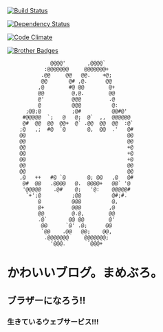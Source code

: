 [![Build Status](https://secure.travis-ci.org/kurotaky/mameblo.png)](http://travis-ci.org/kurotaky/mameblo)

[![Dependency Status](https://gemnasium.com/kurotaky/mameblo.png)](https://gemnasium.com/kurotaky/mameblo)

[![Code Climate](https://codeclimate.com/badge.png)](https://codeclimate.com/github/kurotaky/mameblo)

[![Brother Badges](https://f.cloud.github.com/assets/1898570/437703/239f31b2-b0ab-11e2-82e3-5e676d2eb066.jpg)](https://github.com/kurotaky/mameblo/issues/75)

```
              @@@@'       ,@@@@`          
            :@@@@@@@     @@@@@@@+         
           .@@     @@   @@.    +@;        
           @@       @# ,@.      @@        
          ,@        #@ @@        @+       
          @@         @,@.        @@       
          @'         @@@         .@       
          @          @@@          @:      
      ;@@;@          ;@#          @@#@'   
     #@@@@@  `;   @   @;  @`  ,,  @@@@@@  
     @#  @@  @@  @@+  @` .@@  @@  @@  :@` 
    ;@   ,;  #@  `@       @,  @@  .'   @# 
    @@                                 @@ 
    @@                                 @@ 
    @@                                 +@ 
    @@                                 +@ 
    @@                                 +@ 
    @@                                 @@ 
    @@                                 @@ 
    ,@   ++   #@ `@       @; @@   ,@   @# 
     @#  @@   .@@@@   @.  @@@@+   @@` '@  
     '@@@@@    .@#    @;   '@:    @@@@@#  
      `+';@          ;@@          @#;#.   
          @          @@@          @,      
          @+         @@@         ,@       
          @@         @.@,        @@       
          .@`       @@ @@        @'       
           @@      `@' .@;      @@        
           `@@    .@@   @@;    @@,        
            .@@@@@@@     @@@@@@@;         
              '@@@.       `@@@+           
```

# かわいいブログ。まめぶろ。

## ブラザーになろう!!

### 生きているウェブサービス!!!
